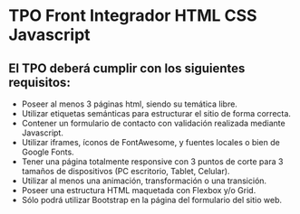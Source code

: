 # TPO Front Integrador HTML CSS Javascript

## El TPO deberá cumplir con los siguientes requisitos:
- Poseer al menos 3 páginas html, siendo su temática libre.
- Utilizar etiquetas semánticas para estructurar el sitio de forma correcta.
- Contener un formulario de contacto con validación realizada mediante Javascript.
- Utilizar iframes, íconos de FontAwesome, y fuentes locales o bien de Google Fonts.
- Tener una página totalmente responsive con 3 puntos de corte para 3 tamaños de dispositivos (PC escritorio, Tablet, Celular).
- Utilizar al menos una animación, transformación o una transición.
- Poseer una estructura HTML maquetada con Flexbox y/o Grid.
- Sólo podrá utilizar Bootstrap en la página del formulario del sitio web.
